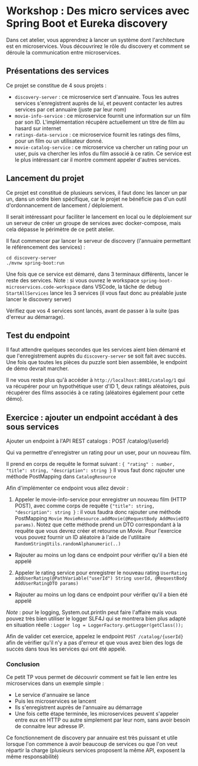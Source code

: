 # Workshop : Des micro services avec Spring Boot et Eureka discovery

Dans cet atelier, vous apprendrez à lancer un système dont l'architecture est en microservices.
Vous découvrirez le rôle du discovery et comment se déroule la communication entre microservices.

## Présentations des services 

Ce projet se constitue de 4 sous projets :
* `discovery-server` : ce microservice sert d'annuaire. Tous les autres services s'enregistrent auprès de lui, et peuvent contacter les autres services par cet annuaire (juste par leur nom)
* `movie-info-service` : ce microservice fournit une information sur un film par son ID. L'implémentation récupère actuellement un titre de film au hasard sur internet
* `ratings-data-service` : ce microservice fournit les ratings des films, pour un film ou un utilisateur donné.  
* `movie-catalog-service` : ce microservice va chercher un rating pour un user, puis va chercher les infos du film associé à ce ratin. Ce service est le plus intéressant car il montre comment appeler d'autres services.

## Lancement du projet

Ce projet est constitué de plusieurs services, il faut donc les lancer un par un, dans un ordre bien spécifique, car le projet ne bénéficie pas d'un outil d'ordonnancement de lancement / déploiement.

Il serait intéressant pour faciliter le lancement en local ou le déploiement sur un serveur de créer un groupe de services avec docker-compose, mais cela dépasse le périmètre de ce petit atelier.

Il faut commencer par lancer le serveur de discovery (l'annuaire permettant le référencement des services) : 

```
cd discovery-server
./mvnw spring-boot:run
```

Une fois que ce service est démarré, dans 3 terminaux différents, lancer le reste des services.
Note : si vous ouvrez le workspace `spring-boot-microservices.code-workspace` dans VSCode, la tâche de debug `StartAllServices` lance les 3 services (il vous faut donc au préalable juste lancer le discovery server)

Vérifiez que vos 4 services sont lancés, avant de passer à la suite (pas d'erreur au démarrage).

## Test du endpoint

Il faut attendre quelques secondes que les services aient bien démarré et que l'enregistrement auprès du `discovery-server` se soit fait avec succès. Une fois que toutes les pièces du puzzle sont bien assemblée, le endpoint de démo devrait marcher.

Il ne vous reste plus qu'à accéder à `http://localhost:8081/catalog/1` qui va récupérer pour un hypothétique user d'ID 1, deux ratings aléatoires, puis récupérer des films associés à ce rating (aléatoires également pour cette démo).

## Exercice : ajouter un endpoint accédant à des sous services

Ajouter un endpoint à l'API REST catalogs : 
POST /catalog/{userId}

Qui va permettre d'enregistrer un rating pour un user, pour un nouveau film.

Il prend en corps de requête le format suivant : `{ "rating" : number, "title": string, "description": string }`
Il vous faut donc rajouter une méthode PostMapping dans `CatalogResource`

Afin d'implémenter ce endpoint vous allez devoir : 
1. Appeler le movie-info-service pour enregistrer un nouveau film (HTTP POST), avec comme corps de requête `{"title": string, "description": string }` : il vous faudra donc rajouter une méthode PostMapping `Movie MovieResource.addMovie(@RequestBody AddMovieDTO params)`. Notez que cette méthode prend un DTO correspondant à la requête que vous devrez créer et retourne un Movie. Pour l'exercice vous pouvez fournir un ID aléatoire à l'aide de l'utilitaire `RandomStringUtils.randomAlphanumeric(..)`
  * Rajouter au moins un log dans ce endpoint pour vérifier qu'il a bien été appelé
2. Appeler le rating service pour enregistrer le nouveau rating `UserRating addUserRating(@PathVariable("userId") String userId, @RequestBody AddUserRatingDTO params)`
  * Rajouter au moins un log dans ce endpoint pour vérifier qu'il a bien été appelé

*Note* : pour le logging, System.out.println peut faire l'affaire mais vous pouvez très bien utiliser le logger SLF4J qui se montrera bien plus adapté en situation réelle : `Logger log = LoggerFactory.getLogger(getClass());`

Afin de valider cet exercice, appelez le endpoint `POST /catalog/{userId}` afin de vérifier qu'il n'y a pas d'erreur et que vous avez bien des logs de succès dans tous les services qui ont été appelé.

### Conclusion

Ce petit TP vous permet de découvrir comment se fait le lien entre les microservices dans un exemple simple : 
* Le service d'annuaire se lance
* Puis les microservices se lancent 
* Ils s'enregistrent auprès de l'annuaire au démarrage
* Une fois cette étape terminée, les microservices peuvent s'appeler entre eux en HTTP ou autre simplement par leur nom, sans avoir besoin de connaitre leur adresse IP.

Ce fonctionnement de discovery par annuaire est très puissant et utile lorsque l'on commence à avoir beaucoup de services ou que l'on veut répartir la charge (plusieurs services proposent la même API, exposent la même responsabilité)